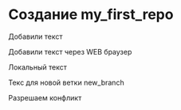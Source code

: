 # Создание my_first_repo

Добавили текст

Добавили текст через WEB браузер

Локальный текст

Текс для новой ветки new_branch

Разрешаем конфликт
